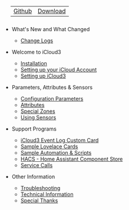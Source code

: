 <nav>
  <table style="padding: 10px 0px 10px 20px;">
    <tr>
      <td>
        <a href="https://github.com/gcobb321/icloud3_dev" class="button-base">Github</a>
      </td>
      <td>
        <a href="https://github.com/gcobb321/icloud3_dev/releases" class="button-base">Download</a>
      </td>
    </tr>
  </table>
</nav>

- What's New and What Changed
  - [Change Logs](/CHANGELOG.md)
  
- Welcome to iCloud3
  - [Installation](chapters/1-installation.md)
  - [Setting up your iCloud Account](chapters/1-setting-up-icloud-account.md)
  - [Setting up iCloud3](chapters/1-setting-up-icloud3.md)
  
- Parameters, Attributes & Sensors
  - [Configuration Parameters](chapters/2-config-parms.md)
  - [Attributes](chapters/2-attributes.md)
  - [Special Zones](chapters/2-special-zones.md)
  - [Using Sensors](chapters/2-sensors.md)
  
- Support Programs
  - [iCloud3 Event Log Custom Card](chapters/3-event-log.md)
  - [Sample Lovelace Cards](chapters/3-sample-lovelace.md)
  - [Sample Automation & Scripts](chapters/3-sample-automation-scripts.md)
  - [HACS - Home Assistant Component Store](chapters/3-hacs.md)
  - [Service Calls](chapters/3-services.md)
  
- Other Information
  - [Troubleshooting](chapters/9-trouble-shooting.md)
  - [Technical Information](chapters/9-tech-info.md)
  - [Special Thanks](chapters/9-special-thanks.md)

